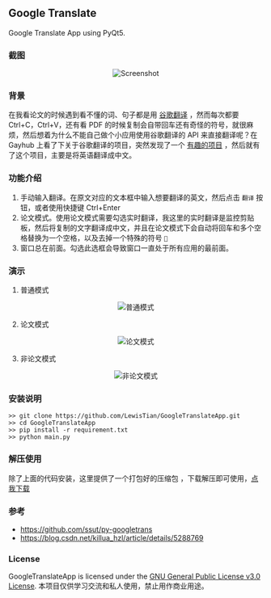 ## Google Translate
Google Translate App using PyQt5.

### 截图
<div align="center">
    <img src="images/img-1.png" alt="Screenshot">
</div>

### 背景
在我看论文的时候遇到看不懂的词、句子都是用 [谷歌翻译](https://translate.google.cn) ，然而每次都要 Ctrl+C，Ctrl+V，还有看 PDF 的时候复制会自带回车还有奇怪的符号，就很麻烦，然后想着为什么不能自己做个小应用使用谷歌翻译的 API 来直接翻译呢？在 Gayhub 上看了下关于谷歌翻译的项目，突然发现了一个 [有趣的项目](https://github.com/ssut/py-googletrans) ，然后就有了这个项目，主要是将英语翻译成中文。

### 功能介绍
1. 手动输入翻译。在原文对应的文本框中输入想要翻译的英文，然后点击 `翻译` 按钮，或者使用快捷键 Ctrl+Enter 
2. 论文模式。使用论文模式需要勾选实时翻译，我这里的实时翻译是监控剪贴板，然后将复制的文字翻译成中文，并且在论文模式下会自动将回车和多个空格替换为一个空格，以及去掉一个特殊的符号 `` 
3. 窗口总在前面。勾选此选框会导致窗口一直处于所有应用的最前面。

### 演示
1. 普通模式
<div align="center">
    <img src="images/img-2.gif" alt="普通模式">
</div>

2. 论文模式
<div align="center">
    <img src="images/img-3.gif" alt="论文模式">
</div>

3. 非论文模式
<div align="center">
    <img src="images/img-4.gif" alt="非论文模式">
</div>

### 安装说明
```
>> git clone https://github.com/LewisTian/GoogleTranslateApp.git
>> cd GoogleTranslateApp
>> pip install -r requirement.txt
>> python main.py
```

### 解压使用
除了上面的代码安装，这里提供了一个打包好的压缩包 ，下载解压即可使用，[点我下载](https://github.com/LewisTian/GoogleTranslateApp/releases)

### 参考
- https://github.com/ssut/py-googletrans
-  https://blog.csdn.net/killua_hzl/article/details/5288769

### License
GoogleTranslateApp is licensed under the [GNU General Public License v3.0 License](LICENSE).
本项目仅供学习交流和私人使用，禁止用作商业用途。
